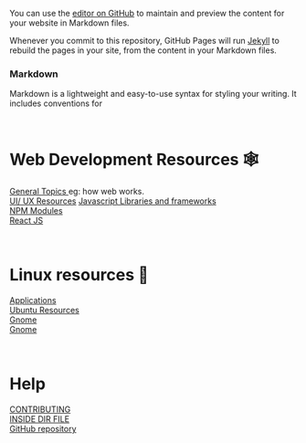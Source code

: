 You can use the [editor on GitHub](https://github.com/hkvongit/hkv.github.io/edit/main/README.md) to maintain and preview the content for your website in Markdown files.

Whenever you commit to this repository, GitHub Pages will run [Jekyll](https://jekyllrb.com/) to rebuild the pages in your site, from the content in your Markdown files.

### Markdown

Markdown is a lightweight and easy-to-use syntax for styling your writing. It includes conventions for

<br/>

# Web Development Resources 🕸
[General Topics ](./web_development_resources/javascript_libraries.html)eg: how web works.<br/>
[UI/ UX Resources](./web_development_resources/Ui_UX_resources/.html)
[Javascript Libraries and frameworks](./web_development_resources/javascript_libraries.html)    <br/>
[NPM Modules](./web_development_resources/javascript_libraries.html)    <br/>
[React JS](./web_development_resources/javascript_libraries.html) <br/>

<br/>

# Linux resources 🐧
[Applications](linux_resources/Applications.html)   <br/>
[Ubuntu Resources](./web_development_resources/javascript_libraries.html)   <br/>
[Gnome](./web_development_resources/javascript_libraries.html)  <br/>
[Gnome](./web_development_resources/javascript_libraries.html)  <br/>

<br/>

# Help
<a href="./CONTRIBUTING.html"> CONTRIBUTING </a>
<br/>
<a href="./help/HELP.html"> INSIDE DIR FILE </a>
<br/>
[GitHub repository](https://github.com/hkvongit/hkv.github.io/edit/main/README.md)